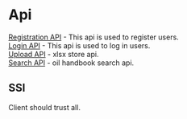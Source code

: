 # Api   

[Registration API](https://github.com/ArtemGet/oil_service/blob/master/src/main/java/com/artemget/oil_service/docs/api/registration_api.md) - This api is used to register users.     
[Login API](https://github.com/ArtemGet/oil_service/blob/master/src/main/java/com/artemget/oil_service/docs/api/login_api.md) - This api is used to log in users.        
[Upload API](https://github.com/ArtemGet/oil_service/blob/master/src/main/java/com/artemget/oil_service/docs/api/upload_api.md) - xlsx store api.    
[Search API](https://github.com/ArtemGet/oil_service/tree/master/src/main/java/com/artemget/oil_service/docs/api/search_api.md) - oil handbook search api.    
## SSl
Client should trust all.